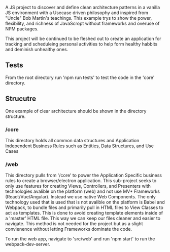 A JS project to discover and define clean architecture patterns in a vanilla JS environment with a Usecase driven philosophy and inspired from "Uncle" Bob Martin's teachings. This example trys to show the power, flexibility, and richness of JavaScropt without frameworks and overuse of NPM packages.

This project will be continued to be fleshed out to create an application for tracking and scheduleing personal activities to help form healthy habbits and deminish unhealthy ones.

## Tests
From the root directory run 'npm run tests' to test the code in the 'core' directory.

## Strucutre
One example of clear architecture should be shown in the directory structure. 

### /core
This directory holds all common data structures and Application Independent Business Rules such as Entities, Data Structures, and Use Cases

### /web
This directory pulls from '/core' to power the Application Specific business rules to create a browser/electron application. This sub-project seeks to only use features for creating Views, Controllers, and Presenters with technologies avalible on the platform (web) and not use MV* Frameworks (React/Vue/Angular). Instead we use native Web Components. The only technology used that is used that is not avalible on the platform is Babel and Webpack, to bundle files and primarily pull in HTML files to View Classes to act as templates. This is done to avoid creating template elements inside of a 'master' HTML file. This way we can keep our files cleaner and easier to navigate. This method is not needed for the project but as a slight convienence without letting Frameworks dominate the code. 

To run the web app, navigate to 'src/web' and run 'npm start' to run the webpack-dev-server.